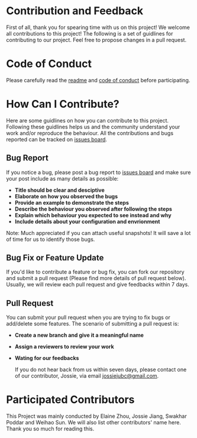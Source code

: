# Contribution and Feedback

First of all, thank you for spearing time with us on this project! We welcome all contributions to this project! The following is a set of guidlines for contributing to our project. Feel free to propose changes in a pull request.


# Code of Conduct

Please carefully read the [readme](README.md) and [code of conduct](CODE_OF_CONDUCT.md) before participating. 

# How Can I Contribute?

Here are some guidlines on how you can contribute to this project. Following these guidlines helps us and the community understand your work and/or reproduce the behaviour. All the contributions and bugs reported can be tracked on [issues board](https://github.com/DSCI-310/DSCI-310-Group-7/issues). 

## Bug Report

If you notice a bug, please post a bug report to [issues board](https://github.com/DSCI-310/DSCI-310-Group-7/issues) and make sure your post include as many details as possible:

- **Title should be clear and desciptive**
- **Elaborate on how you observed the bugs** 
- **Provide an example to demonstrate the steps**
- **Describe the behaviour you observed after following the steps**
- **Explain which behaviour you expected to see instead and why**
- **Include details about your configuration and envrionment**

Note: Much appreciated if you can attach useful snapshots! It will save a lot of time for us to identify those bugs.

## Bug Fix or Feature Update

If you'd like to contribute a feature or bug fix, you can fork our repository and submit a pull request (Please find more details of pull request below). Usually, we will review each pull request and give feedbacks within 7 days. 

## Pull Request

You can submit your pull request when you are trying to fix bugs or add/delete some features. The scenario of submitting a pull request is:

- **Create a new branch and give it a meaningful name** 

- **Assign a reviewers to review your work**

- **Wating for our feedbacks**

  If you do not hear back from us within seven days, please contact one of our contributor, Jossie, via email jossiejubc@gmail.com.

# Participated Contributors 

This Project was mainly conducted by Elaine Zhou, Jossie Jiang, Swakhar Poddar and Weihao Sun. We will also list other contributors' name here. Thank you so much for reading this.


